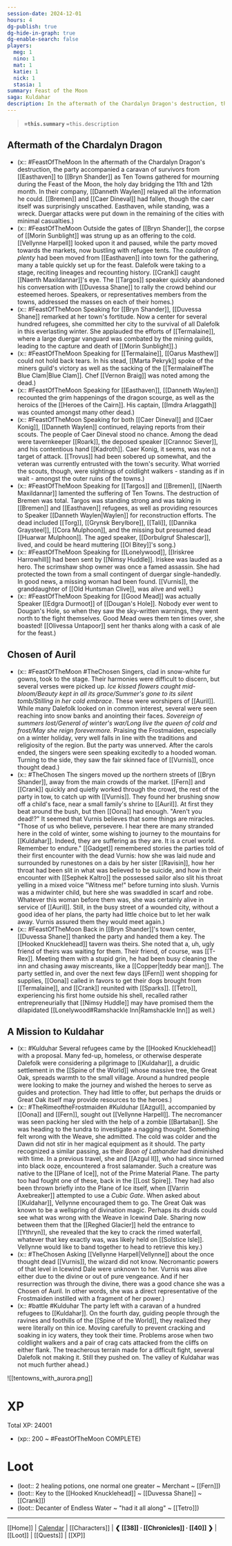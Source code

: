 ```yaml
---
session-date: 2024-12-01
hours: 4
dg-publish: true
dg-hide-in-graph: true
dg-enable-search: false
players:
  meg: 1
  nino: 1
  mat: 1
  katie: 1
  nick: 1
  stasia: 1
summary: Feast of the Moon
saga: Kuldahar
description: In the aftermath of the Chardalyn Dragon's destruction, the party heads to Bryn Shander as Ten Towns gathers for mourning during the Feast of the Moon. Speakers recount the weal and woe of the duergar offensive, lauding heroes and lamenting the dead. A chilling poem is sung by Frostmaiden worshippers, who later gather around a familiar face. Vurnis, once dead sister of frost druid Ravisin, is alive. It grows clear that she is a Chosen of Auril, though her intentions remain shrouded. As the heroes gather in their new base, the Hooked Knucklehead, they reunite with T-Rex and are approached by refugees who wish to journey to Kuldahar for salvation. Before departing, they speak with a perturbed Vellynne Harpell. The wizard feels a disturbance in the Weave. The cold of winter is too cold and creatures from the Plane of Frost seem to have found their way to Icewind Dale. Dawn itself seems to falter. Vellynne wishes to head to Solstice Isle with the party after they return from Kuldahar with, hopefully, answers. After preparations, our heroes and a hundred desperate Dalefolk journey to the druidic haven.
---
```


> **`=this.summary`**
> `=this.description`

## Aftermath of the Chardalyn Dragon
- (x:: #FeastOfTheMoon In the aftermath of the Chardalyn Dragon's destruction, the party accompanied a caravan of survivors from [[Easthaven]] to [[Bryn Shander]] as Ten Towns gathered for mourning during the Feast of the Moon, the holy day bridging the 11th and 12th month. In their company, [[Danneth Waylen]] relayed all the information he could. [[Bremen]] and [[Caer Dineval]] had fallen, though the caer itself was surprisingly unscathed. Easthaven, while standing, was a wreck. Duergar attacks were put down in the remaining of the cities with minimal casualties.)
- (x:: #FeastOfTheMoon Outside the gates of [[Bryn Shander]], the corpse of [[Morin Sunblight]] was strung up as an offering to the cold. [[Vellynne Harpell]] looked upon it and paused, while the party moved towards the markets, now bustling with refugee tents. The *cauldron of plenty* had been moved from [[Easthaven]] into town for the gathering, many a table quickly set up for the feast. Dalefolk were taking to a stage, reciting lineages and recounting history. [[Crank]] caught [[Naerth Maxildannar]]'s eye. The [[Targos]] speaker quickly abandoned his conversation with [[Duvessa Shane]] to rally the crowd behind our esteemed heroes. Speakers, or representatives members from the towns, addressed the masses on each of their homes.)
- (x:: #FeastOfTheMoon Speaking for [[Bryn Shander]], [[Duvessa Shane]] remarked at her town's fortitude. Now a center for several hundred refugees, she committed her city to the survival of all Dalefolk in this everlasting winter. She applauded the efforts of [[Termalaine]], where a large duergar vanguard was combated by the mining guilds, leading to the capture and death of [[Morin Sunblight]].)
- (x:: #FeastOfTheMoon Speaking for [[Termalaine]], [[Oarus Masthew]] could not hold back tears. In his stead, [[Marta Pekryk]] spoke of the miners guild's victory as well as the sacking of the [[Termalaine#The Blue Clam|Blue Clam]]. Chef [[Vernon Braig]] was noted among the dead.)
- (x:: #FeastOfTheMoon Speaking for [[Easthaven]], [[Danneth Waylen]] recounted the grim happenings of the dragon scourge, as well as the heroics of the [[Heroes of the Cairn]]. His captain, [[Imdra Arlaggath]] was counted amongst many other dead.)
- (x:: #FeastOfTheMoon Speaking for both [[Caer Dineval]] and [[Caer Konig]], [[Danneth Waylen]] continued, relaying reports from their scouts. The people of Caer Dineval stood no chance. Among the dead were tavernkeeper [[Roark]], the deposed speaker [[Crannoc Siever]], and his contentious hand [[Kadroth]]. Caer Konig, it seems, was not a target of attack. [[Trovus]] had been sobered up somewhat, and the veteran was currently entrusted with the town's security. What worried the scouts, though, were sightings of coldlight walkers - standing as if in wait - amongst the outer ruins of the towns.)
- (x:: #FeastOfTheMoon Speaking for [[Targos]] and [[Bremen]], [[Naerth Maxildannar]] lamented the suffering of Ten Towns. The destruction of Bremen was total. Targos was standing strong and was taking in [[Bremen]] and [[Easthaven]] refugees, as well as providing resources to Speaker [[Danneth Waylen|Waylen]] for reconstruction efforts. The dead included [[Torg]], [[Grynsk Berylbore]], [[Tali]], [[Dannika Graysteel]], [[Cora Mulphoon]], and the missing but presumed dead [[Huarwar Mulphoon]]. The aged speaker, [[Dorbulgruf Shalescar]], lived, and could be heard muttering [[Ol Bitey]]'s song.)
- (x:: #FeastOfTheMoon Speaking for [[Lonelywood]], [[Iriskree Harrowhill]] had been sent by [[Nimsy Huddle]]. Iriskee was lauded as a hero. The scrimshaw shop owner was once a famed assassin. She had protected the town from a small contingent of duergar single-handedly. In good news, a missing woman had been found. [[Vurnis]], the granddaughter of [[Old Huntsman Clive]], was alive and well.)
- (x:: #FeastOfTheMoon Speaking for [[Good Mead]] was actually Speaker [[Edgra Durmoot]] of [[Dougan's Hole]]. Nobody ever went to Dougan's Hole, so when they saw the sky-written warnings, they went north to the fight themselves. Good Mead owes them ten times over, she boasted! [[Olivessa Untapoor]] sent her thanks along with a cask of ale for the feast.)

## Chosen of Auril

- (x:: #FeastOfTheMoon #TheChosen Singers, clad in snow-white fur gowns, took to the stage. Their harmonies were difficult to discern, but several verses were picked up. *Ice kissed flowers caught mid-bloom/Beauty kept in all its grace/Summer's gone to its silent tomb/Stilling in her cold embrace*. These were worshipers of [[Auril]]. While many Dalefolk looked on in common interest, several were seen reaching into snow banks and anointing their faces. *Sovereign of summers lost/General of winter's war/Long live the queen of cold and frost/May she reign forevermore.* Praising the Frostmaiden, especially on a winter holiday, very well falls in line with the traditions and religiosity of the region. But the party was unnerved. After the carols ended, the singers were seen speaking excitedly to a hooded woman. Turning to the side, they saw the fair skinned face of [[Vurnis]], once thought dead.)
- (x:: #TheChosen The singers moved up the northern streets of [[Bryn Shander]], away from the main crowds of the market. [[Fern]] and [[Crank]] quickly and quietly worked through the crowd, the rest of the party in tow, to catch up with [[Vurnis]]. They found her brushing snow off a child's face, near a small family's shrine to [[Auril]]. At first they beat around the bush, but then [[Oona]] had enough. "Aren't you dead!?" It seemed that Vurnis believes that some things are miracles. "Those of us who believe, persevere. I hear there are many stranded here in the cold of winter, some wishing to journey to the mountains for [[Kuldahar]]. Indeed, they are suffering as they are. It is a cruel world. Remember to endure." [[Gadget]] remembered stories the parties told of their first encounter with the dead Vurnis: how she was laid nude and surrounded by runestones on a dais by her sister [[Ravisin]], how her throat had been slit in what was believed to be suicide, and how in their encounter with [[Sephek Kaltro]] the possessed sailor also slit his throat yelling in a mixed voice "Witness me!" before turning into slush. Vurnis was a midwinter child, but here she was swaddled in scarf and robe. Whatever this woman before them was, she was certainly alive in service of [[Auril]]. Still, in the busy street of a wounded city, without a good idea of her plans, the party had little choice but to let her walk away. Vurnis assured them they would meet again.)
- (x:: #FeastOfTheMoon Back in [[Bryn Shander]]'s town center, [[Duvessa Shane]] thanked the party and handed them a key. The [[Hooked Knucklehead]] tavern was theirs. She noted that a, uh, ugly friend of theirs was waiting for them. Their friend, of course, was [[T-Rex]]. Meeting them with a stupid grin, he had been busy cleaning the inn and chasing away miscreants, like a [[Copper|teddy bear man]]. The party settled in, and over the next few days [[Fern]] went shopping for supplies, [[Oona]] called in favors to get their dogs brought from [[Termalaine]], and [[Crank]] reunited with [[Sparks]]. [[Tetro]], experiencing his first home outside his shell, recalled rather entrepreneurially that [[Nimsy Huddle]] may have promised them the dilapidated [[Lonelywood#Ramshackle Inn|Ramshackle Inn]] as well.)

## A Mission to Kuldahar
- (x:: #Kulduhar Several refugees came by the [[Hooked Knucklehead]] with a proposal. Many fed-up, homeless, or otherwise desperate Dalefolk were considering a pilgrimage to [[Kuldahar]], a druidic settlement in the [[Spine of the World]] whose massive tree, the Great Oak, spreads warmth to the small village. Around a hundred people were looking to make the journey and wished the heroes to serve as guides and protection. They had little to offer, but perhaps the druids or Great Oak itself may provide resources to the heroes.)
- (x:: #TheRimeoftheFrostmaiden #Kulduhar [[Azgul]], accompanied by [[Oona]] and [[Fern]], sought out [[Vellynne Harpell]]. The necromancer was seen packing her sled with the help of a zombie [[Bartaban]]. She was heading to the tundra to investigate a nagging thought. Something felt wrong with the Weave, she admitted. The cold was colder and the Dawn did not stir in her magical equipment as it should. The party recognized a similar passing, as their *Boon of Lathander* had diminished with time. In a previous travel, she and [[Azgul II]], who had since turned into black ooze, encountered a frost salamander. Such a creature was native to the [[Plane of Ice]], not of the Prime Material Plane. The party too had fought one of these, back in the [[Lost Spire]]. They had also been thrown briefly into the Plane of Ice itself, when [[Varrin Axebreaker]] attempted to use a *Cubic Gate*. When asked about [[Kuldahar]], Vellynne encouraged them to go. The Great Oak was known to be a wellspring of divination magic. Perhaps its druids could see what was wrong with the Weave in Icewind Dale. Sharing now between them that the [[Reghed Glacier]] held the entrance to [[Ythryn]], she revealed that the key to crack the rimed waterfall, whatever that key exactly was, was likely held on [[Solstice Isle]]. Vellynne would like to band together to head to retrieve this key.)
- (x:: #TheChosen Asking [[Vellynne Harpell|Vellynne]] about the once thought dead [[Vurnis]], the wizard did not know. Necromantic powers of that level in Icewind Dale were unknown to her. Vurnis was alive either due to the divine or out of pure vengeance. And if her resurrection was through the divine, there was a good chance she was a Chosen of Auril. In other words, she was a direct representative of the Frostmaiden instilled with a fragment of her power.)
- (x:: #battle #Kulduhar The party left with a caravan of a hundred refugees to [[Kuldahar]]. On the fourth day, guiding people through the ravines and foothills of the [[Spine of the World]], they realized they were literally on thin ice. Moving carefully to prevent cracking and soaking in icy waters, they took their time. Problems arose when two coldlight walkers and a pair of crag cats attacked from the cliffs on either flank. The treacherous terrain made for a difficult fight, several Dalefolk not making it. Still they pushed on. The valley of Kuldahar was not much further ahead.)

![[tentowns_with_aurora.png]]

# XP
Total XP: 24001
- (xp:: 200 ~ #FeastOfTheMoon COMPLETE) 

# Loot
- (loot:: 2 healing potions, one normal one greater ~ Merchant ~ [[Fern]])
- (loot:: Key to the [[Hooked Knucklehead]] ~ [[Duvessa Shane]] ~ [[Crank]])
- (loot:: Decanter of Endless Water ~ "had it all along" ~ [[Tetro]])
  
---
[[Home]] | [Calendar](https://app.fantasy-calendar.com/calendars/38f9e3f5098bac1f655a4fb4241f35eb) | [[Characters]] | **❮ [[38]] · [[Chronicles]] ·  [[40]] ❯** | [[Loot]] | [[Quests]]  | [[XP]]